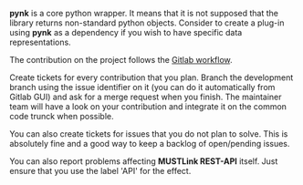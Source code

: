 **pynk** is a core python wrapper. It means that it is not supposed that the library returns non-standard python objects. Consider to create a plug-in using **pynk** as a dependency if you wish to have specific data representations.

The contribution on the project follows the [Gitlab workflow](https://about.gitlab.com/2016/10/25/gitlab-workflow-an-overview/).

Create tickets for every contribution that you plan. Branch the development branch using the issue identifier on it (you can do it automatically from Gitlab GUI) and ask for a merge request when you finish. The maintainer team will have a look on your contribution and integrate it on the common code trunck when possible.

You can also create tickets for issues that you do not plan to solve. This is absolutely fine and a good way to keep a backlog of open/pending issues.

You can also report problems affecting **MUSTLink REST-API** itself. Just ensure that you use the label 'API' for the effect.